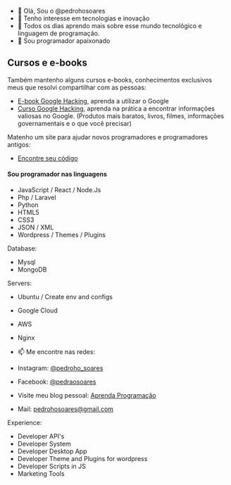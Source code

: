 - 👋 Olá, Sou o @pedrohosoares
- 👀 Tenho interesse em tecnologias e inovação
- 🌱 Todos os dias aprendo mais sobre esse mundo tecnológico e linguagem de programação.
- 💞️ Sou programador apaixonado

## Cursos e e-books
Também mantenho alguns cursos e-books, conhecimentos exclusivos meus que resolvi compartilhar com as pessoas:
* [E-book Google Hacking](https://encontreseucodigo.com.br/e-book-google-hacking/), aprenda a utilizar o Google
* [Curso Google Hacking](https://www.udemy.com/course/ninja-do-google-use-o-google-de-uma-maneira-incrivel/), aprenda na prática a encontrar informações valiosas no Google. (Produtos mais baratos, livros, filmes, informações governamentais e o que você precisar)

Matenho um site para ajudar novos programadores e programadores antigos:
* [Encontre seu código](https://encontreseucodigo.com.br)

#### Sou programador nas linguagens
- JavaScript / React / Node.Js
- Php / Laravel
- Python
- HTML5
- CSS3
- JSON / XML
- Wordpress / Themes / Plugins

Database:
- Mysql
- MongoDB

Servers:
- Ubuntu / Create env and configs
- Google Cloud
- AWS
- Nginx

- 📫 Me encontre nas redes:

- Instagram: [@pedroho_soares](https://www.instagram.com/pedroho_soares/)
- Facebook: [@pedraosoares](https://www.facebook.com/pedraosoares)
- Visite meu blog pessoal: [Aprenda Programação](https://encontreseucodigo.com.br)
- Mail: pedrohosoares@gmail.com


Experience:
- Developer API's
- Developer System
- Developer Desktop App
- Developer Theme and Plugins for wordpress
- Developer Scripts in JS
- Marketing Tools

<!---
pedrohosoares/pedrohosoares is a ✨ special ✨ repository because its `README.md` (this file) appears on your GitHub profile.
You can click the Preview link to take a look at your changes.
--->
